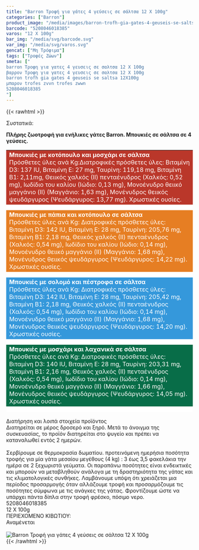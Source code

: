 ```yaml
---
title: "Barron Τροφή για γάτες 4 γεύσεις σε σάλτσα 12 X 100g"
categories: ["Barron"]
product_image: "/media/images/barron-trofh-gia-gates-4-geuseis-se-saltsa-12X100g.jpg"
barcode: "5208046018385"
varos: "12 X 100g"
bar_img: "/media/svg/barcode.svg"
var_img: "/media/svg/varos.svg"
gencat: ["Μη Τρόφιμα"]
tags: ["Τροφές Ζώων"]
smeta: ["
barron Τροφη για γατες 4 γευσεις σε σαλτσα 12 X 100g
βαρρον Τροφη για γατες 4 γευσεις σε σαλτσα 12 X 100g
barron trofh gia gates 4 geuseis se saltsa 12X100g
μπαρον trofes zvvn trofes zwwn
5208046018385
"]
---
```

{{< rawhtml >}}

<div class="sload48"><div class="product"><div id="sistatika">Συστατικά:</div><p><strong>Πλήρης ζωοτροφή για ενήλικες γάτες Βarron. Μπουκιές σε σάλτσα σε 4 γεύσεις.</strong></p><table style="border-collapse:collapse;width:100%" border="0" cellpadding="15px"><tbody><tr><td style="background-color:#ba372a"><span style="color:#fff"><strong>Mπουκιές με κοτόπουλο και μοσχάρι σε σάλτσα</strong></span><br><span style="color:#fff">Πρόσθετες ύλες ανά Κg:Διατροφικές πρόσθετες ύλες: Βιταμίνη D3: 137 IU, Βιταμίνη Ε: 27 mg, Ταυρίνη: 119,18 mg, Βιταμίνη Β1: 2,11mg, Θειικός χαλκός (ΙΙ) πενταένυδρος (Χαλκός: 0,52 mg), Ιωδίδιο του καλίου (Ιώδιο: 0,13 mg), Μονοένυδρο θειικό μαγγάνιο (II) (Μαγγάνιο: 1,63 mg), Μονένυδρος θειικός ψευδάργυρος (Ψευδάργυρος: 13,77 mg). Χρωστικές ουσίες.</span></td></tr><tr><td style="width:99.55%;background-color:#e67e23"><span style="color:#fff"><strong>Mπουκιές με πάπια και κοτόπουλο σε σάλτσα</strong></span><br><span style="color:#fff">Πρόσθετες ύλες ανά Κg: Διατροφικές πρόσθετες ύλες: Βιταμίνη D3: 142 IU, Βιταμίνη Ε: 28 mg, Ταυρίνη: 205,76 mg, Βιταμίνη Β1: 2,18 mg, Θειικός χαλκός (ΙΙ) πενταένυδρος (Χαλκός: 0,54 mg), Ιωδίδιο του καλίου (Ιώδιο: 0,14 mg), Μονοένυδρο θειικό μαγγάνιο (II) (Μαγγάνιο: 1,68 mg), Μονένυδρος θειικός ψευδάργυρος (Ψευδάργυρος: 14,22 mg). Χρωστικές ουσίες.</span></td></tr><tr><td style="width:99.55%;background-color:#3598db"><span style="color:#fff"><strong>Mπουκιές με σολομό και πέστροφα σε σάλτσα</strong></span><br><span style="color:#fff">Πρόσθετες ύλες ανά Κg: Διατροφικές πρόσθετες ύλες: Βιταμίνη D3: 142 IU, Βιταμίνη Ε: 28 mg, Ταυρίνη: 205,42 mg, Βιταμίνη Β1: 2,18 mg, Θειικός χαλκός (ΙΙ) πενταένυδρος (Χαλκός: 0,54 mg), Ιωδίδιο του καλίου (Ιώδιο: 0,14 mg), Μονοένυδρο θειικό μαγγάνιο (II) (Μαγγάνιο: 1,68 mg), Μονένυδρος θειικός ψευδάργυρος (Ψευδάργυρος: 14,20 mg). Χρωστικές ουσίες.</span></td></tr><tr><td style="width:99.55%;background-color:#086d48"><span style="color:#fff"><strong>Mπουκιές με μοσχάρι και λαχανικά σε σάλτσα</strong></span><br><span style="color:#fff">Πρόσθετες ύλες ανά Κg: Διατροφικές πρόσθετες ύλες: Βιταμίνη D3: 140 IU, Βιταμίνη Ε: 28 mg, Ταυρίνη: 203,31 mg, Βιταμίνη Β1: 2,16 mg, Θειικός χαλκός (ΙΙ) πενταένυδρος (Χαλκός: 0,54 mg), Ιωδίδιο του καλίου (Ιώδιο: 0,14 mg), Μονοένυδρο θειικό μαγγάνιο (II) (Μαγγάνιο: 1,66 mg), Μονένυδρος θειικός ψευδάργυρος (Ψευδάργυρος: 14,05 mg). Χρωστικές ουσίες.</span></td></tr></tbody></table><style>.product td{border-bottom:15px solid #fff}</style><p></p><div id="loipa">Διατήρηση και λοιπά στοιχεία προϊόντος</div><div class="alltext"><span style="font-weight:400">Διατηρείται σε μέρος δροσερό και ξηρό. Μετά το άνοιγμα της συσκευασίας, το προϊόν διατηρείται στο ψυγείο και πρέπει να καταναλωθεί εντός 2 ημερών.<br><br></span><span style="font-weight:400">Σερβίρουμε σε θερμοκρασία δωματίου. προτεινόμενη ημερήσια ποσότητα τροφής για μία γάτα μεσαίου μεγέθους (4 kg) : 3 έως 3,5 φακελάκια την ημέρα σε 2 ξεχωριστά γεύματα. Οι παραπάνω ποσότητες είναι ενδεικτικές και μπορούν να μεταβληθούν ανάλογα με τη δραστηριότητα της γάτας και τις κλιματολογικές συνθήκες. Λαμβάνουμε υπόψη ότι χρειάζεται μια περίοδος προσαρμογής όταν αλλάζουμε τροφή και προσαρμόζουμε τις ποσότητες σύμφωνα με τις ανάγκες της γάτας. Φροντίζουμε ώστε να υπάρχει πάντα δίπλα στην τροφή φρέσκο, πόσιμο νερο.</span></div><div id="barcode"><div id="barimage1"></div><span id="bartext">5208046018385</span></div><div id="varos"><div id="varosimage1"></div><span id="varostext">12 X 100g</span></div><div id="kivotio">ΠΕΡΙΕΧΟΜΕΝΟ ΚΙΒΩΤΙΟΥ:<br>Αναμένεται</div><br><div class="pimg"><img alt="Barron Τροφή για γάτες 4 γεύσεις σε σάλτσα 12 X 100g" title="Barron Τροφή για γάτες 4 γεύσεις σε σάλτσα 12 X 100g" src="/media/images/barron-trofh-gia-gates-4-geuseis-se-saltsa-12X100g.jpg"></div></div></div>
{{< /rawhtml >}}


